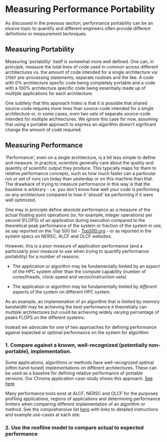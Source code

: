 # Measuring Performance Portability

As discussed in the previous section, performance portability can be an elusive topic to quantify 
and different engineers often provide different definitions or measurement techniques.

## Measuring Portability

Measuring 'portability' itself is somewhat more well defined. One can, in principle, measure the 
total lines of code used in common across different architectures vs. the amount of code intended 
for a single architecture via ``IFDEF`` pre-processing statements, separate routines and the like. A code with 0% 
architecture specfic code being completely portable and a code with a 100% architecture specific 
code being essentially made up of multiple applications for each architecture. 

One subtlety that this approach hides is that it is possible that shared source-code requires more lines than source-code intended for a single architecture 
or, in some cases, even two sets of separate source-code intended for multiple architectures. We ignore this case for now, assuming that using a portable 
approach to express an algorithm doesn't signficant change the amount of code required. 

## Measuring Performance

'Performance', even on a single architecture, is a bit less simple to define and measure. In 
practice, scientists generally care about the quality and quantity of scientific output they 
produce. This typically maps for them to relative performance concepts, such as how much faster 
can a particular run or set of runs run today than yesterday or on this machine than that. The 
drawback of trying to measure performance in this way is that the baseline is arbitrary - i.e. you 
don't know how well your code is performing on any architecture compared to how it 'should' be 
performing if it were well optimized.

One may in principle define absolute performance as a measure of the actual floating point operations (or, for example, integer operations) per second 
(FLOPS) of an 
application during execution compared to the theoretical peak performance of the system or fraction of the system in use, as say reported on the Top 500 
list - [Top500.org](https://www.top500.org) - or as reported in the system specs on NERSC, ALCF and OLCF websites.

However, this is a poor measure of application performance (and a particularly poor measure to use when trying to quantify performance portability) for a 
number of reasons:

* The application or algorithm may be fundamentally limited by an aspect of the HPC system other than the compute capability (number of cores/theads, 
clock-speed and vector/instruction-sets)

* The application or algorithm may be fundamentally limited by *different* aspects of the system on different HPC system. 

As an example, an implemenation of an algorithm that is limited by memory bandwidth may be achieving the best performance it theoretially can multiple 
architectures but could be achieving widely varying percentage of peaks FLOPS on the different systems. 

Instead we advocate for one of two approaches for defining performance against expected or optimal performance on the system for algorithm:

### 1. Compare against a known, well-recognized (potentially non-portable), implementation. 

Some applications, algorithms or methods have well-recognized optimal (often hand-tuned) implementations on different architectures. These can be used as a 
baseline for defining relative performance of portable versions. Our Chroma application case-study shows this approach. [See here](case_studies/qcd.md) 

Many performance tools exist at ALCF, NERSC and OLCF for the purposes profiling applications, regions of applications and determining performance limiters 
when comparing different implementation of an algorithm or method. See the comprehensive list [here](facilities/tools.md) with links to detailed 
instructions and example use-cases at each site. 

### 2. Use the roofline model to compare actual to expected performance


